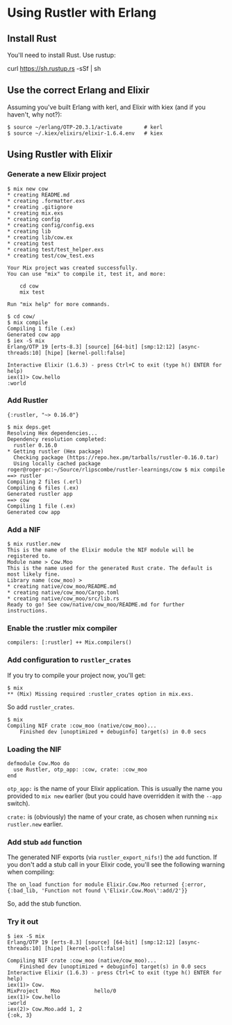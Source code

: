 # Using Rustler with Erlang

## Install Rust

You'll need to install Rust. Use rustup:

   curl https://sh.rustup.rs -sSf | sh

## Use the correct Erlang and Elixir

Assuming you've built Erlang with kerl, and Elixir with kiex (and if you
haven't, why not?):

```
$ source ~/erlang/OTP-20.3.1/activate       # kerl
$ source ~/.kiex/elixirs/elixir-1.6.4.env   # kiex
```

## Using Rustler with Elixir

### Generate a new Elixir project

```
$ mix new cow
* creating README.md
* creating .formatter.exs
* creating .gitignore
* creating mix.exs
* creating config
* creating config/config.exs
* creating lib
* creating lib/cow.ex
* creating test
* creating test/test_helper.exs
* creating test/cow_test.exs

Your Mix project was created successfully.
You can use "mix" to compile it, test it, and more:

    cd cow
    mix test

Run "mix help" for more commands.

$ cd cow/
$ mix compile
Compiling 1 file (.ex)
Generated cow app
$ iex -S mix
Erlang/OTP 19 [erts-8.3] [source] [64-bit] [smp:12:12] [async-threads:10] [hipe] [kernel-poll:false]

Interactive Elixir (1.6.3) - press Ctrl+C to exit (type h() ENTER for help)
iex(1)> Cow.hello
:world
```

### Add Rustler

    {:rustler, "~> 0.16.0"}

```
$ mix deps.get
Resolving Hex dependencies...
Dependency resolution completed:
  rustler 0.16.0
* Getting rustler (Hex package)
  Checking package (https://repo.hex.pm/tarballs/rustler-0.16.0.tar)
  Using locally cached package
roger@roger-pc:~/Source/rlipscombe/rustler-learnings/cow $ mix compile
==> rustler
Compiling 2 files (.erl)
Compiling 6 files (.ex)
Generated rustler app
==> cow
Compiling 1 file (.ex)
Generated cow app
```

### Add a NIF

```
$ mix rustler.new
This is the name of the Elixir module the NIF module will be registered to.
Module name > Cow.Moo
This is the name used for the generated Rust crate. The default is most likely fine.
Library name (cow_moo) >
* creating native/cow_moo/README.md
* creating native/cow_moo/Cargo.toml
* creating native/cow_moo/src/lib.rs
Ready to go! See cow/native/cow_moo/README.md for further instructions.
```

### Enable the :rustler mix compiler

    compilers: [:rustler] ++ Mix.compilers()

### Add configuration to `rustler_crates`

If you try to compile your project now, you'll get:

```
$ mix
** (Mix) Missing required :rustler_crates option in mix.exs.
```

So add `rustler_crates`.

```
$ mix
Compiling NIF crate :cow_moo (native/cow_moo)...
    Finished dev [unoptimized + debuginfo] target(s) in 0.0 secs
```

### Loading the NIF

```
defmodule Cow.Moo do
  use Rustler, otp_app: :cow, crate: :cow_moo
end
```

`otp_app:` is the name of your Elixir application. This is usually the name you
provided to `mix new` earlier (but you could have overridden it with the
`--app` switch).

`crate:` is (obviously) the name of your crate, as chosen when running
`mix rustler.new` earlier.

### Add stub `add` function

The generated NIF exports (via `rustler_export_nifs!`) the `add` function. If you don't add a stub call in your Elixir code, you'll see the following warning when compiling:

    The on_load function for module Elixir.Cow.Moo returned {:error, {:bad_lib, 'Function not found \'Elixir.Cow.Moo\':add/2'}}

So, add the stub function.

### Try it out

```
$ iex -S mix
Erlang/OTP 19 [erts-8.3] [source] [64-bit] [smp:12:12] [async-threads:10] [hipe] [kernel-poll:false]

Compiling NIF crate :cow_moo (native/cow_moo)...
    Finished dev [unoptimized + debuginfo] target(s) in 0.0 secs
Interactive Elixir (1.6.3) - press Ctrl+C to exit (type h() ENTER for help)
iex(1)> Cow.
MixProject    Moo           hello/0
iex(1)> Cow.hello
:world
iex(2)> Cow.Moo.add 1, 2
{:ok, 3}
```
